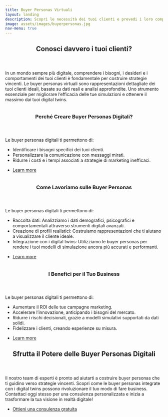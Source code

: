 ```yaml
---
title: Buyer Personas Virtuali
layout: landing
description: Scopri le necessità dei tuoi clienti e prevedi i loro comportamenti
image: assets/images/buyerpersonas.jpg
nav-menu: true
---
```


<!-- Main -->
<div id="main">

<!-- One -->
<section id="one">
	<div class="inner">
		<header class="major">
			<h2>Conosci davvero i tuoi clienti?</h2>
		</header>
		<p>In un mondo sempre più digitale, comprendere i bisogni, i desideri e i comportamenti dei tuoi clienti è fondamentale per costruire strategie vincenti. Le buyer personas virtuali sono rappresentazioni dettagliate dei tuoi clienti ideali, basate su dati reali e analisi approfondite. Uno strumento essenziale per migliorare l’efficacia delle tue simulazioni e ottenere il massimo dai tuoi digital twins.</p>
	</div>
</section>

<!-- Two -->
<section id="two" class="spotlights">
	<section>
		<a href="generic.html" class="image">
			<img src="{% link assets/images/pic08.jpg %}" alt="" data-position="center center" />
		</a>
		<div class="content">
			<div class="inner">
				<header class="major">
					<h3>Perché Creare Buyer Personas Digitali?</h3>
				</header>
				<p>Le buyer personas digitali ti permettono di:</p>
				<ul>
					<li>Identificare i bisogni specifici dei tuoi clienti.</li>
					<li>Personalizzare la comunicazione con messaggi mirati.</li>
					<li>Ridurre i costi e i tempi associati a strategie di marketing inefficaci.</li>
				</ul>
				<ul class="actions">
					<li><a href="generic.html" class="button">Learn more</a></li>
				</ul>
			</div>
		</div>
	</section>
	<section>
		<a href="generic.html" class="image">
			<img src="{% link assets/images/pic09.jpg %}" alt="" data-position="top center" />
		</a>
		<div class="content">
			<div class="inner">
				<header class="major">
					<h3>Come Lavoriamo sulle Buyer Personas</h3>
				</header>
				<p>Le buyer personas digitali ti permettono di:</p>
				<ul>
					<li>Raccolta dati: Analizziamo i dati demografici, psicografici e comportamentali attraverso strumenti digitali avanzati.</li>
					<li>Creazione di profili realistici: Costruiamo rappresentazioni che ti aiutano a visualizzare il cliente ideale.</li>
					<li>Integrazione con i digital twins: Utilizziamo le buyer personas per rendere i tuoi modelli di simulazione ancora più accurati e performanti.</li>
				</ul>
				<ul class="actions">
					<li><a href="generic.html" class="button">Learn more</a></li>
				</ul>
			</div>
		</div>
	</section>
	<section>
		<a href="generic.html" class="image">
			<img src="{% link assets/images/pic10.jpg %}" alt="" data-position="25% 25%" />
		</a>
		<div class="content">
			<div class="inner">
				<header class="major">
					<h3>I Benefici per il Tuo Business</h3>
				</header>
				<p>Le buyer personas digitali ti permettono di:</p>
				<ul>
					<li>Aumentare il ROI delle tue campagne marketing.</li>
					<li>Accelerare l’innovazione, anticipando i bisogni del mercato.</li>
					<li>Ridurre i rischi decisionali, grazie a modelli simulativi supportati da dati solidi.</li>
					<li>Fidelizzare i clienti, creando esperienze su misura.</li>
				</ul>
				<ul class="actions">
					<li><a href="generic.html" class="button">Learn more</a></li>
				</ul>
			</div>
		</div>
	</section>
</section>

<!-- Three -->
<section id="three">
	<div class="inner">
		<header class="major">
			<h2>Sfrutta il Potere delle Buyer Personas Digitali</h2>
		</header>
		<p>Il nostro team di esperti è pronto ad aiutarti a costruire buyer personas che ti guidino verso strategie vincenti. Scopri come le buyer personas integrate con i digital twins possono rivoluzionare il tuo modo di fare business. Contattaci oggi stesso per una consulenza personalizzata e inizia a trasformare la tua visione in realtà digitale!</p>
		<ul class="actions">
			<li><a href="mailto:mateuszmiroslawlis@sophia.vision" class="button next">Ottieni una consulenza gratuita</a></li>
		</ul>
	</div>
</section>

</div>
